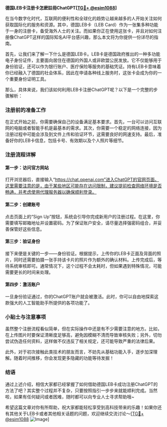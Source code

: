 **德国LEB卡注册卡怎麽註冊ChatGPT[[TG💪+ @esim1088](https://t.me/s/esim1088)]**

在当今数字化时代，互联网的便利性和全球化的趋势让越来越多的人开始关注如何获取国际化的服务和资源。其中，德国LEB卡（LEB Card）作为一张集多种功能于一身的注册卡，备受海外人士的关注。而如果你正在使用这张卡，并且对如何注册像ChatGPT这样的国际知名AI平台感兴趣，那么本文将为你提供一份详尽的指南。

首先，让我们来了解一下什么是德国LEB卡。LEB卡是德国政府推出的一种多功能电子身份证件，主要面向居住在德国的外国人或非欧盟公民发放。它不仅能够用于身份验证，还可以作为银行账户、医疗保险等服务的基础凭证。持有LEB卡意味着你已经融入了德国的社会体系，因此在申请各种线上服务时，这张卡会成为你的一个重要身份证明工具。

那么，具体来说，我们该如何利用LEB卡注册ChatGPT呢？以下是一个完整的步骤解析：

### 注册前的准备工作

在正式开始之前，你需要确保自己的设备满足基本要求。首先，一台可以访问互联网的电脑或者智能手机是最基本的需求。其次，你需要一个稳定的网络连接，因为注册过程中可能会涉及到文件上传和验证环节，这需要良好的网速支持。最后，准备好你的LEB卡信息，包括卡号、有效期以及个人照片等细节。

### 注册流程详解

#### 第一步：访问官方网站

打开浏览器后，直接输入“https://chat.openai.com”进入ChatGPT的官网页面。这里需要注意的是，由于某些地区可能存在访问限制，建议提前检查网络环境是否畅通，并考虑使用代理服务器以确保顺利登录。

#### 第二步：创建账号

点击页面上的“Sign Up”按钮，系统会引导你完成新用户的注册过程。在这里，你需要填写邮箱地址并设置密码。为了保证账户安全，请尽量选择强密码组合，并妥善保管好这些信息。

#### 第三步：验证身份

接下来便是关键的一步——身份验证。根据提示，上传你的LEB卡正面及背面的照片，同时还需要拍摄一张手持该卡片的照片作为额外的确认材料。上传完成后，等待系统审核即可。通常情况下，这个过程不会太耗时，但如果遇到特殊情况，可能需要更长的时间来处理。

#### 第四步：激活账户

一旦身份验证通过，你的ChatGPT账户就会被激活。此时，你可以自由地探索这款强大的人工智能助手所提供的各项功能了。

### 小贴士与注意事项

虽然整个注册流程看似简单，但在实际操作中还是有不少需要注意的地方。比如，在上传图片时要保证清晰度足够高，避免因模糊不清而导致审核失败；另外，切勿尝试伪造任何资料，这样做不仅违反了相关规定，还可能导致严重的法律后果。

此外，对于初次接触此类技术的朋友而言，不妨先从基础功能入手，逐步加深理解。随着时间推移，你会发现更多隐藏的功能等待发掘！

### 结语

通过上述介绍，相信大家都已经掌握了如何借助德国LEB卡成功注册ChatGPT的方法了吧？其实整个过程并不复杂，只要按照指引一步步来就能顺利完成。当然啦，如果有任何疑问或者困难，随时都可以向专业人士寻求帮助哦~

希望这篇文章对你有所帮助，祝大家都能轻松享受到高科技带来的乐趣！如果你还有其他关于LEB卡或者其他相关话题的问题，欢迎继续交流讨论～[[TG💪+ @esim1088](https://t.me/s/esim1088) ![Image](https://i.postimg.cc/4NQfJmqS/Snipaste-2025-05-13-00-14-12.png)]